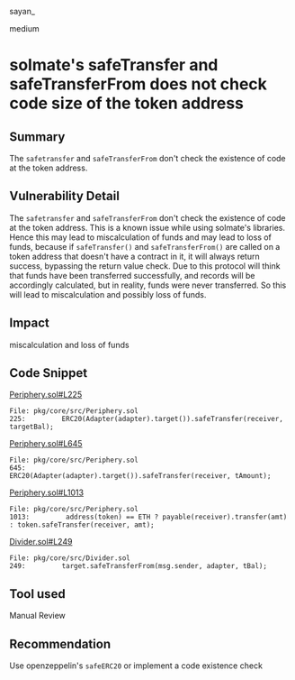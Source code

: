 sayan_

medium

# solmate's safeTransfer and safeTransferFrom does not check code size of the token address

## Summary
The `safetransfer` and `safeTransferFrom` don't check the existence of code at the token address.
## Vulnerability Detail
The `safetransfer` and `safeTransferFrom` don't check the existence of code at the token address. This is a known issue while using solmate's libraries. Hence this may lead to miscalculation of funds and may lead to loss of funds, because if `safeTransfer()` and `safeTransferFrom()` are called on a token address that doesn't have a contract in it, it will always return success, bypassing the return value check. Due to this protocol will think that funds have been transferred successfully, and records will be accordingly calculated, but in reality, funds were never transferred. So this will lead to miscalculation and possibly loss of funds.
## Impact
miscalculation and loss of funds 
## Code Snippet

[Periphery.sol#L225](https://github.com/sense-finance/sense-v1/blob/82abac25404d83b7aefaaeb46631f1d050dc4a4e/pkg/core/src/Periphery.sol#L225)
```solidity
File: pkg/core/src/Periphery.sol
225:         ERC20(Adapter(adapter).target()).safeTransfer(receiver, targetBal);
```
[Periphery.sol#L645](https://github.com/sense-finance/sense-v1/blob/82abac25404d83b7aefaaeb46631f1d050dc4a4e/pkg/core/src/Periphery.sol#L645)

```solidity
File: pkg/core/src/Periphery.sol
645:                 ERC20(Adapter(adapter).target()).safeTransfer(receiver, tAmount);
```

[Periphery.sol#L1013](https://github.com/sense-finance/sense-v1/blob/82abac25404d83b7aefaaeb46631f1d050dc4a4e/pkg/core/src/Periphery.sol#L1013)
```solidity
File: pkg/core/src/Periphery.sol
1013:         address(token) == ETH ? payable(receiver).transfer(amt) : token.safeTransfer(receiver, amt);
```
[Divider.sol#L249](https://github.com/sense-finance/sense-v1/blob/82abac25404d83b7aefaaeb46631f1d050dc4a4e/pkg/core/src/Divider.sol#L249)
```solidity
File: pkg/core/src/Divider.sol
249:         target.safeTransferFrom(msg.sender, adapter, tBal);
```
## Tool used

Manual Review

## Recommendation
Use openzeppelin's `safeERC20` or implement a code existence check